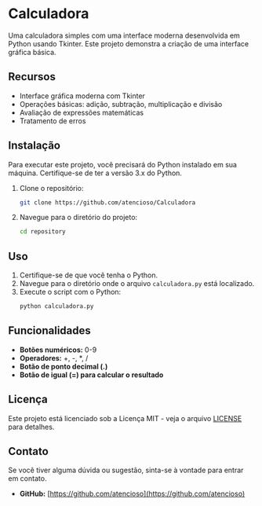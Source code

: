 # Calculadora

Uma calculadora simples com uma interface moderna desenvolvida em Python usando Tkinter. Este projeto demonstra a criação de uma interface gráfica básica.

## Recursos

- Interface gráfica moderna com Tkinter
- Operações básicas: adição, subtração, multiplicação e divisão
- Avaliação de expressões matemáticas
- Tratamento de erros

## Instalação

Para executar este projeto, você precisará do Python instalado em sua máquina. Certifique-se de ter a versão 3.x do Python.

1. Clone o repositório:
    ```bash
    git clone https://github.com/atencioso/Calculadora
    ```
    
2. Navegue para o diretório do projeto:
    ```bash
    cd repository
    ```

## Uso

1. Certifique-se de que você tenha o Python.
2. Navegue para o diretório onde o arquivo `calculadora.py` está localizado.
3. Execute o script com o Python:
    ```bash
    python calculadora.py
    ```

## Funcionalidades

- **Botões numéricos:** 0-9
- **Operadores:** +, -, *, /
- **Botão de ponto decimal (.)**
- **Botão de igual (=) para calcular o resultado**

## Licença

Este projeto está licenciado sob a Licença MIT - veja o arquivo [LICENSE](LICENSE) para detalhes.

## Contato

Se você tiver alguma dúvida ou sugestão, sinta-se à vontade para entrar em contato.

- **GitHub:** [https://github.com/atencioso](https://github.com/atencioso)
